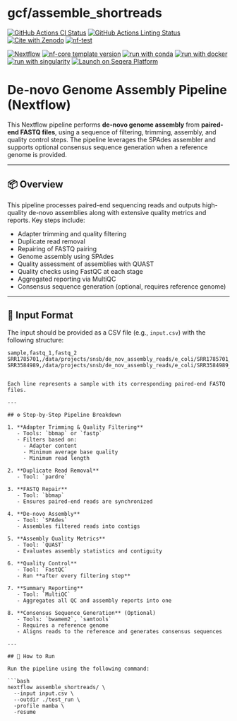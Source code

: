 # gcf/assemble_shortreads

[![GitHub Actions CI Status](https://github.com/gcf/assemble_shortreads/actions/workflows/nf-test.yml/badge.svg)](https://github.com/gcf/assemble_shortreads/actions/workflows/nf-test.yml)
[![GitHub Actions Linting Status](https://github.com/gcf/assemble_shortreads/actions/workflows/linting.yml/badge.svg)](https://github.com/gcf/assemble_shortreads/actions/workflows/linting.yml)[![Cite with Zenodo](http://img.shields.io/badge/DOI-10.5281/zenodo.XXXXXXX-1073c8?labelColor=000000)](https://doi.org/10.5281/zenodo.XXXXXXX)
[![nf-test](https://img.shields.io/badge/unit_tests-nf--test-337ab7.svg)](https://www.nf-test.com)

[![Nextflow](https://img.shields.io/badge/version-%E2%89%A524.10.5-green?style=flat&logo=nextflow&logoColor=white&color=%230DC09D&link=https%3A%2F%2Fnextflow.io)](https://www.nextflow.io/)
[![nf-core template version](https://img.shields.io/badge/nf--core_template-3.3.2-green?style=flat&logo=nfcore&logoColor=white&color=%2324B064&link=https%3A%2F%2Fnf-co.re)](https://github.com/nf-core/tools/releases/tag/3.3.2)
[![run with conda](http://img.shields.io/badge/run%20with-conda-3EB049?labelColor=000000&logo=anaconda)](https://docs.conda.io/en/latest/)
[![run with docker](https://img.shields.io/badge/run%20with-docker-0db7ed?labelColor=000000&logo=docker)](https://www.docker.com/)
[![run with singularity](https://img.shields.io/badge/run%20with-singularity-1d355c.svg?labelColor=000000)](https://sylabs.io/docs/)
[![Launch on Seqera Platform](https://img.shields.io/badge/Launch%20%F0%9F%9A%80-Seqera%20Platform-%234256e7)](https://cloud.seqera.io/launch?pipeline=https://github.com/gcf/assemble_shortreads)

# De-novo Genome Assembly Pipeline (Nextflow)

This Nextflow pipeline performs **de-novo genome assembly** from **paired-end FASTQ files**, using a sequence of filtering, trimming, assembly, and quality control steps. The pipeline leverages the SPAdes assembler and supports optional consensus sequence generation when a reference genome is provided.

---

## 📦 Overview

This pipeline processes paired-end sequencing reads and outputs high-quality de-novo assemblies along with extensive quality metrics and reports. Key steps include:

- Adapter trimming and quality filtering
- Duplicate read removal
- Repairing of FASTQ pairing
- Genome assembly using SPAdes
- Quality assessment of assemblies with QUAST
- Quality checks using FastQC at each stage
- Aggregated reporting via MultiQC
- Consensus sequence generation (optional, requires reference genome)

---

## 🧬 Input Format

The input should be provided as a CSV file (e.g., `input.csv`) with the following structure:

```csv
sample,fastq_1,fastq_2
SRR1785701,/data/projects/snsb/de_nov_assembly_reads/e_coli/SRR1785701_1.fastq.gz,/data/projects/snsb/de_nov_assembly_reads/e_coli/SRR1785701_2.fastq.gz
SRR3584989,/data/projects/snsb/de_nov_assembly_reads/e_coli/SRR3584989_1.fastq.gz,/data/projects/snsb/de_nov_assembly_reads/e_coli/SRR3584989_2.fastq.gz


Each line represents a sample with its corresponding paired-end FASTQ files.

---

## ⚙️ Step-by-Step Pipeline Breakdown

1. **Adapter Trimming & Quality Filtering**
   - Tools: `bbmap` or `fastp`
   - Filters based on:
     - Adapter content
     - Minimum average base quality
     - Minimum read length

2. **Duplicate Read Removal**
   - Tool: `pardre`

3. **FASTQ Repair**
   - Tool: `bbmap`
   - Ensures paired-end reads are synchronized

4. **De-novo Assembly**
   - Tool: `SPAdes`
   - Assembles filtered reads into contigs

5. **Assembly Quality Metrics**
   - Tool: `QUAST`
   - Evaluates assembly statistics and contiguity

6. **Quality Control**
   - Tool: `FastQC`
   - Run **after every filtering step**

7. **Summary Reporting**
   - Tool: `MultiQC`
   - Aggregates all QC and assembly reports into one

8. **Consensus Sequence Generation** (Optional)
   - Tools: `bwamem2`, `samtools`
   - Requires a reference genome
   - Aligns reads to the reference and generates consensus sequences

---

## 🚀 How to Run

Run the pipeline using the following command:

```bash
nextflow assemble_shortreads/ \
  --input input.csv \
  --outdir ./test_run \
  -profile mamba \
  -resume


